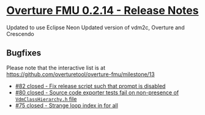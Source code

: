 
# [Overture FMU 0.2.14 - Release Notes](https://github.com/overturetool/overture-fmu/milestone/13)

Updated to use Eclipse Neon
Updated version of vdm2c, Overture and Crescendo

## Bugfixes

Please note that the interactive list is at <https://github.com/overturetool/overture-fmu/milestone/13>
* [#82 closed - Fix release script such that prompt is disabled](https://github.com/overturetool/overture-fmu/issues/82)
* [#80 closed - Source code exporter tests fail on non-presence of `VdmClassHierarchy.h` file](https://github.com/overturetool/overture-fmu/issues/80)
* [#75 closed - Strange loop index in for all](https://github.com/overturetool/overture-fmu/issues/75)
